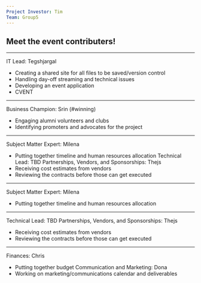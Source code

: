 ```yaml
---
Project Investor: Tim
Team: Group5
---
```


## Meet the event contributers!

---

IT Lead: Tegshjargal
- Creating a shared site for all files to be saved/version control
- Handling day-off streaming and technical issues
- Developing an event application
- CVENT

***

Business Champion: Srin (#winning)
- Engaging alumni volunteers and clubs
- Identifying promoters and advocates for the project

***

Subject Matter Expert: Milena
- Putting together timeline and human resources allocation
Technical Lead: TBD
Partnerships, Vendors, and Sponsorships: Thejs
- Receiving cost estimates from vendors
- Reviewing the contracts before those can get executed

___

Subject Matter Expert: Milena
- Putting together timeline and human resources allocation

***

Technical Lead: TBD
Partnerships, Vendors, and Sponsorships: Thejs
- Receiving cost estimates from vendors
- Reviewing the contracts before those can get executed

***
Finances: Chris
- Putting together budget
Communication and Marketing: Dona
- Working on marketing/communications calendar and deliverables
